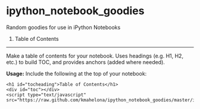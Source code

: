 ipython_notebook_goodies
========================

Random goodies for use in iPython Notebooks

1. Table of Contents
--------------------

Make a table of contents for your notebook. Uses headings (e.g. H1, H2, etc.) to build TOC, 
and provides anchors (added where needed).

**Usage:** Include the following at the top of your notebook:

	<h1 id="tocheading">Table of Contents</h1>
	<div id="toc"></div>
	<script type="text/javascript" src="https://raw.github.com/kmahelona/ipython_notebook_goodies/master/ipython_notebook_toc.js">

